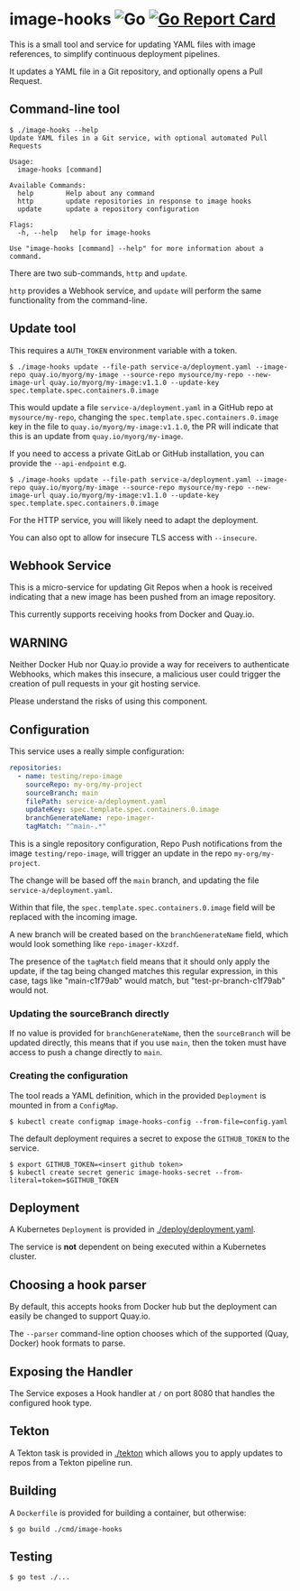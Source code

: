 # image-hooks ![Go](https://github.com/gitops-tools/image-hooks/workflows/Go/badge.svg) [![Go Report Card](https://goreportcard.com/badge/github.com/gitops-tools/image-hooks)](https://goreportcard.com/report/github.com/gitops-tools/image-hooks)

This is a small tool and service for updating YAML files with image references,
to simplify continuous deployment pipelines.

It updates a YAML file in a Git repository, and optionally opens a Pull Request.

## Command-line tool

```shell
$ ./image-hooks --help
Update YAML files in a Git service, with optional automated Pull Requests

Usage:
  image-hooks [command]

Available Commands:
  help        Help about any command
  http        update repositories in response to image hooks
  update      update a repository configuration

Flags:
  -h, --help   help for image-hooks

Use "image-hooks [command] --help" for more information about a command.
```

There are two sub-commands, `http` and `update`.

`http` provides a Webhook service, and `update` will perform the same
functionality from the command-line.

## Update tool

This requires a `AUTH_TOKEN` environment variable with a token.

```shell
$ ./image-hooks update --file-path service-a/deployment.yaml --image-repo quay.io/myorg/my-image --source-repo mysource/my-repo --new-image-url quay.io/myorg/my-image:v1.1.0 --update-key spec.template.spec.containers.0.image
```

This would update a file `service-a/deployment.yaml` in a GitHub repo at `mysource/my-repo`, changing the `spec.template.spec.containers.0.image` key in the file to `quay.io/myorg/my-image:v1.1.0`, the PR will indicate that this is an update from `quay.io/myorg/my-image`.

If you need to access a private GitLab or GitHub installation, you can provide
the `--api-endpoint` e.g.

```shell
$ ./image-hooks update --file-path service-a/deployment.yaml --image-repo quay.io/myorg/my-image --source-repo mysource/my-repo --new-image-url quay.io/myorg/my-image:v1.1.0 --update-key spec.template.spec.containers.0.image
```

For the HTTP service, you will likely need to adapt the deployment.

You can also opt to allow for insecure TLS access with `--insecure`.

## Webhook Service

This is a micro-service for updating Git Repos when a hook is received indicating that a new image has been pushed from an image repository.

This currently supports receiving hooks from Docker and Quay.io.

## WARNING

Neither Docker Hub nor Quay.io provide a way for receivers to authenticate Webhooks, which makes this insecure, a malicious user could trigger the creation of pull requests in your git hosting service.

Please understand the risks of using this component.

## Configuration

This service uses a really simple configuration:

```yaml
repositories:
  - name: testing/repo-image
    sourceRepo: my-org/my-project
    sourceBranch: main
    filePath: service-a/deployment.yaml
    updateKey: spec.template.spec.containers.0.image
    branchGenerateName: repo-imager-
    tagMatch: "^main-.*"
```

This is a single repository configuration, Repo Push notifications from the
image `testing/repo-image`, will trigger an update in the repo
`my-org/my-project`.

The change will be based off the `main` branch, and updating the file
`service-a/deployment.yaml`.

Within that file, the `spec.template.spec.containers.0.image` field will be replaced
with the incoming image.

A new branch will be created based on the `branchGenerateName` field, which
would look something like `repo-imager-kXzdf`.

The presence of the `tagMatch` field means that it should only apply the update,
if the tag being changed matches this regular expression, in this case, tags
like "main-c1f79ab" would match, but "test-pr-branch-c1f79ab" would not.

### Updating the sourceBranch directly

If no value is provided for `branchGenerateName`, then the `sourceBranch` will
be updated directly, this means that if you use `main`, then the token must
have access to push a change directly to `main`.

### Creating the configuration

The tool reads a YAML definition, which in the provided `Deployment` is mounted
in from a `ConfigMap`.

```shell
$ kubectl create configmap image-hooks-config --from-file=config.yaml
```

The default deployment requires a secret to expose the `GITHUB_TOKEN` to the
service.


```shell
$ export GITHUB_TOKEN=<insert github token>
$ kubectl create secret generic image-hooks-secret --from-literal=token=$GITHUB_TOKEN
```

## Deployment

A Kubernetes `Deployment` is provided in [./deploy/deployment.yaml](./deploy/deployment.yaml).

The service is **not** dependent on being executed within a Kubernetes cluster.

## Choosing a hook parser

By default, this accepts hooks from Docker hub but the deployment can easily be
changed to support Quay.io.

The `--parser` command-line option chooses which of the supported (Quay, Docker)
hook formats to parse.

## Exposing the Handler

The Service exposes a Hook handler at `/` on port 8080 that handles the
configured hook type.

## Tekton

A Tekton task is provided in [./tekton](./tekton) which allows you to apply
updates to repos from a Tekton pipeline run.

## Building

A `Dockerfile` is provided for building a container, but otherwise:

```shell
$ go build ./cmd/image-hooks
```

## Testing

```shell
$ go test ./...
```
